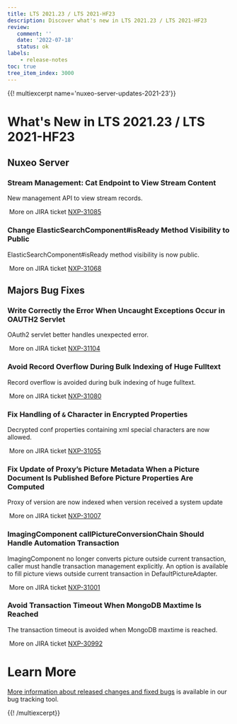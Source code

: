 ```yaml
---
title: LTS 2021.23 / LTS 2021-HF23
description: Discover what's new in LTS 2021.23 / LTS 2021-HF23
review:
   comment: ''
   date: '2022-07-18'
   status: ok
labels:
    - release-notes
toc: true
tree_item_index: 3000
---
```


{{! multiexcerpt name='nuxeo-server-updates-2021-23'}}
# What's New in LTS 2021.23 / LTS 2021-HF23

## Nuxeo Server

### Stream Management: Cat Endpoint to View Stream Content

New management API to view stream records.

<i class="fa fa-long-arrow-right" aria-hidden="true"></i>&nbsp;More on JIRA ticket [NXP-31085](https://jira.nuxeo.com/browse/NXP-31085)

### Change ElasticSearchComponent#isReady Method Visibility to Public

ElasticSearchComponent#isReady method visibility is now public.

<i class="fa fa-long-arrow-right" aria-hidden="true"></i>&nbsp;More on JIRA ticket [NXP-31068](https://jira.nuxeo.com/browse/NXP-31068)

## Majors Bug Fixes

### Write Correctly the Error When Uncaught Exceptions Occur in OAUTH2 Servlet

OAuth2 servlet better handles unexpected error.

<i class="fa fa-long-arrow-right" aria-hidden="true"></i>&nbsp;More on JIRA ticket [NXP-31104](https://jira.nuxeo.com/browse/NXP-31104)

### Avoid Record Overflow During Bulk Indexing of Huge Fulltext

Record overflow is avoided during bulk indexing of huge fulltext.

<i class="fa fa-long-arrow-right" aria-hidden="true"></i>&nbsp;More on JIRA ticket [NXP-31080](https://jira.nuxeo.com/browse/NXP-31080)

### Fix Handling of `&` Character in Encrypted Properties

Decrypted conf properties containing xml special characters are now allowed.

<i class="fa fa-long-arrow-right" aria-hidden="true"></i>&nbsp;More on JIRA ticket [NXP-31055](https://jira.nuxeo.com/browse/NXP-31055)

### Fix Update of Proxy’s Picture Metadata When a Picture Document Is Published Before Picture Properties Are Computed

Proxy of version are now indexed when version received a system update

<i class="fa fa-long-arrow-right" aria-hidden="true"></i>&nbsp;More on JIRA ticket [NXP-31007](https://jira.nuxeo.com/browse/NXP-31007)

### ImagingComponent callPictureConversionChain Should Handle Automation Transaction

ImagingComponent no longer converts picture outside current transaction, caller must handle transaction management explicitly. An option is available to fill picture views outside current transaction in DefaultPictureAdapter.

<i class="fa fa-long-arrow-right" aria-hidden="true"></i>&nbsp;More on JIRA ticket [NXP-31001](https://jira.nuxeo.com/browse/NXP-31001)

### Avoid Transaction Timeout When MongoDB Maxtime Is Reached

The transaction timeout is avoided when MongoDB maxtime is reached.

<i class="fa fa-long-arrow-right" aria-hidden="true"></i>&nbsp;More on JIRA ticket [NXP-30992](https://jira.nuxeo.com/browse/NXP-30992)

# Learn More

[More information about released changes and fixed bugs](https://jira.nuxeo.com/secure/ReleaseNote.jspa?projectId=10011&version=21718) is available in our bug tracking tool.

{{! /multiexcerpt}}
